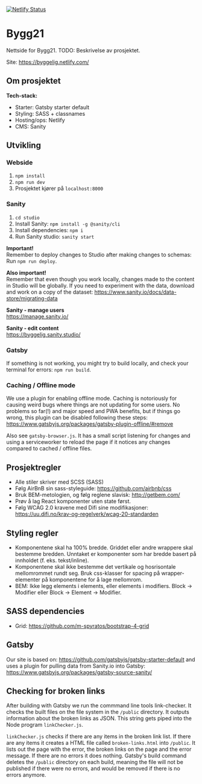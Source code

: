 [![Netlify Status](https://api.netlify.com/api/v1/badges/9c9c731f-0838-48e5-8380-4eb3137cd655/deploy-status)](https://app.netlify.com/sites/byggelig/deploys)

# Bygg21

Nettside for Bygg21. TODO: Beskrivelse av prosjektet.

Site: https://byggelig.netlify.com/

## Om prosjektet

**Tech-stack:**

- Starter: Gatsby starter default
- Styling: SASS + classnames
- Hosting/ops: Netlify
- CMS: Sanity

## Utvikling

### Webside

1. `npm install`
2. `npm run dev`
3. Prosjektet kjører på `localhost:8000`

### Sanity

1. `cd studio`
2. Install Sanity: `npm install -g @sanity/cli`
3. Install dependencies: `npm i`
4. Run Sanity studio: `sanity start`

**Important!**<br>
Remember to deploy changes to Studio after making changes to schemas: Run `npm run deploy`.

**Also important!**<br>
Remember that even though you work locally, changes made to the content in Studio will be globally. If you need to experiment with the data, download and work on a copy of the dataset: https://www.sanity.io/docs/data-store/migrating-data

**Sanity - manage users**<br>
https://manage.sanity.io/

**Sanity - edit content**<br>
https://byggelig.sanity.studio/

### Gatsby
If something is not working, you might try to build locally, and check your terminal for errors: `npm run build`.

### Caching / Offline mode
We use a plugin for enabling offline mode. Caching is notoriously for causing weird bugs where things are not updating for some users. No problems so far(!) and major speed and PWA benefits, but if things go wrong, this plugin can be disabled following these steps: 
https://www.gatsbyjs.org/packages/gatsby-plugin-offline/#remove 

Also see `gatsby-browser.js`. It has a small script listening for changes and using a serviceworker to reload the page if it notices any changes compared to cached / offline files.

## Prosjektregler

- Alle stiler skriver med SCSS (SASS)
- Følg AirBnB sin sass-styleguide: https://github.com/airbnb/css
- Bruk BEM-metologien, og følg reglene slavisk: http://getbem.com/
- Prøv å lag React komponenter uten state først.
- Følg WCAG 2.0 kravene med Difi sine modifikasjoner: https://uu.difi.no/krav-og-regelverk/wcag-20-standarden

## Styling regler

- Komponentene skal ha 100% bredde. Griddet eller andre wrappere skal bestemme bredden. Unntaket er komponenter som har bredde basert på innholdet (f. eks. tekst/inline).
- Komponentene skal ikke bestemme det vertikale og hosrisontale mellomrommet rundt seg. Bruk css-klasser for spacing på wrapper-elementer på komponentene for å lage mellomrom.
- BEM: Ikke legg elements i elements, eller elements i modifiers. Block -> Modifier eller Block -> Element -> Modifier.

## SASS dependencies

- Grid: https://github.com/m-spyratos/bootstrap-4-grid

## Gatsby

Our site is based on: https://github.com/gatsbyjs/gatsby-starter-default and uses a plugin for pulling data from Sanity.io into Gatsby: https://www.gatsbyjs.org/packages/gatsby-source-sanity/

## Checking for broken links

After building with Gatsby we run the commmand line tools link-checker. It checks the built files on the file system in the `/public` directory. It outputs information about the broken links as JSON. This string gets piped into the Node program `linkChecker.js`.

`linkChecker.js` checks if there are any items in the broken link list. If there are any items it creates a HTML file called `broken-links.html` into `/public`. It lists out the page with the error, the broken links on the page and the error message. If there are no errors it does nothing. Gatsby's build command deletes the `/public` directory on each build, meaning the file will not be published if there were no errors, and would be removed if there is no errors anymore. 
